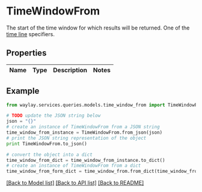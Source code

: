 # TimeWindowFrom

The start of the time window for which results will be returned. One of the [time line](https://docs.waylay.io/#/api/query/?id=time-line-properties)  specifiers.

## Properties

Name | Type | Description | Notes
------------ | ------------- | ------------- | -------------

## Example

```python
from waylay.services.queries.models.time_window_from import TimeWindowFrom

# TODO update the JSON string below
json = "{}"
# create an instance of TimeWindowFrom from a JSON string
time_window_from_instance = TimeWindowFrom.from_json(json)
# print the JSON string representation of the object
print TimeWindowFrom.to_json()

# convert the object into a dict
time_window_from_dict = time_window_from_instance.to_dict()
# create an instance of TimeWindowFrom from a dict
time_window_from_form_dict = time_window_from.from_dict(time_window_from_dict)
```
[[Back to Model list]](../README.md#documentation-for-models) [[Back to API list]](../README.md#documentation-for-api-endpoints) [[Back to README]](../README.md)


